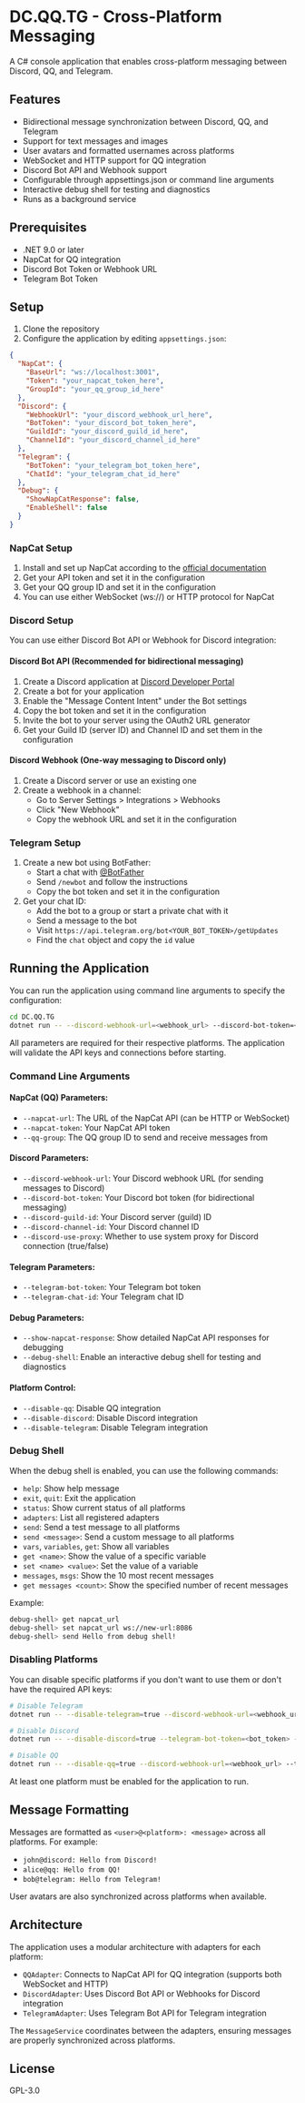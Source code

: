 # DC.QQ.TG - Cross-Platform Messaging

A C# console application that enables cross-platform messaging between Discord, QQ, and Telegram.

## Features

- Bidirectional message synchronization between Discord, QQ, and Telegram
- Support for text messages and images
- User avatars and formatted usernames across platforms
- WebSocket and HTTP support for QQ integration
- Discord Bot API and Webhook support
- Configurable through appsettings.json or command line arguments
- Interactive debug shell for testing and diagnostics
- Runs as a background service

## Prerequisites

- .NET 9.0 or later
- NapCat for QQ integration
- Discord Bot Token or Webhook URL
- Telegram Bot Token

## Setup

1. Clone the repository
2. Configure the application by editing `appsettings.json`:

```json
{
  "NapCat": {
    "BaseUrl": "ws://localhost:3001",
    "Token": "your_napcat_token_here",
    "GroupId": "your_qq_group_id_here"
  },
  "Discord": {
    "WebhookUrl": "your_discord_webhook_url_here",
    "BotToken": "your_discord_bot_token_here",
    "GuildId": "your_discord_guild_id_here",
    "ChannelId": "your_discord_channel_id_here"
  },
  "Telegram": {
    "BotToken": "your_telegram_bot_token_here",
    "ChatId": "your_telegram_chat_id_here"
  },
  "Debug": {
    "ShowNapCatResponse": false,
    "EnableShell": false
  }
}
```

### NapCat Setup

1. Install and set up NapCat according to the [official documentation](https://napcat.apifox.cn)
2. Get your API token and set it in the configuration
3. Get your QQ group ID and set it in the configuration
4. You can use either WebSocket (ws://) or HTTP protocol for NapCat

### Discord Setup

You can use either Discord Bot API or Webhook for Discord integration:

#### Discord Bot API (Recommended for bidirectional messaging)
1. Create a Discord application at [Discord Developer Portal](https://discord.com/developers/applications)
2. Create a bot for your application
3. Enable the "Message Content Intent" under the Bot settings
4. Copy the bot token and set it in the configuration
5. Invite the bot to your server using the OAuth2 URL generator
6. Get your Guild ID (server ID) and Channel ID and set them in the configuration

#### Discord Webhook (One-way messaging to Discord only)
1. Create a Discord server or use an existing one
2. Create a webhook in a channel:
   - Go to Server Settings > Integrations > Webhooks
   - Click "New Webhook"
   - Copy the webhook URL and set it in the configuration

### Telegram Setup

1. Create a new bot using BotFather:
   - Start a chat with [@BotFather](https://t.me/BotFather)
   - Send `/newbot` and follow the instructions
   - Copy the bot token and set it in the configuration
2. Get your chat ID:
   - Add the bot to a group or start a private chat with it
   - Send a message to the bot
   - Visit `https://api.telegram.org/bot<YOUR_BOT_TOKEN>/getUpdates`
   - Find the `chat` object and copy the `id` value

## Running the Application

You can run the application using command line arguments to specify the configuration:

```bash
cd DC.QQ.TG
dotnet run -- --discord-webhook-url=<webhook_url> --discord-bot-token=<bot_token> --discord-guild-id=<guild_id> --discord-channel-id=<channel_id> --telegram-bot-token=<bot_token> --telegram-chat-id=<chat_id> --napcat-url=<napcat_url> --napcat-token=<napcat_token> --qq-group=<group_id>
```

All parameters are required for their respective platforms. The application will validate the API keys and connections before starting.

### Command Line Arguments

#### NapCat (QQ) Parameters:
- `--napcat-url`: The URL of the NapCat API (can be HTTP or WebSocket)
- `--napcat-token`: Your NapCat API token
- `--qq-group`: The QQ group ID to send and receive messages from

#### Discord Parameters:
- `--discord-webhook-url`: Your Discord webhook URL (for sending messages to Discord)
- `--discord-bot-token`: Your Discord bot token (for bidirectional messaging)
- `--discord-guild-id`: Your Discord server (guild) ID
- `--discord-channel-id`: Your Discord channel ID
- `--discord-use-proxy`: Whether to use system proxy for Discord connection (true/false)

#### Telegram Parameters:
- `--telegram-bot-token`: Your Telegram bot token
- `--telegram-chat-id`: Your Telegram chat ID

#### Debug Parameters:
- `--show-napcat-response`: Show detailed NapCat API responses for debugging
- `--debug-shell`: Enable an interactive debug shell for testing and diagnostics

#### Platform Control:
- `--disable-qq`: Disable QQ integration
- `--disable-discord`: Disable Discord integration
- `--disable-telegram`: Disable Telegram integration

### Debug Shell

When the debug shell is enabled, you can use the following commands:

- `help`: Show help message
- `exit`, `quit`: Exit the application
- `status`: Show current status of all platforms
- `adapters`: List all registered adapters
- `send`: Send a test message to all platforms
- `send <message>`: Send a custom message to all platforms
- `vars`, `variables`, `get`: Show all variables
- `get <name>`: Show the value of a specific variable
- `set <name> <value>`: Set the value of a variable
- `messages`, `msgs`: Show the 10 most recent messages
- `get messages <count>`: Show the specified number of recent messages

Example:

```bash
debug-shell> get napcat_url
debug-shell> set napcat_url ws://new-url:8086
debug-shell> send Hello from debug shell!
```

### Disabling Platforms

You can disable specific platforms if you don't want to use them or don't have the required API keys:

```bash
# Disable Telegram
dotnet run -- --disable-telegram=true --discord-webhook-url=<webhook_url> --napcat-url=<napcat_url> --napcat-token=<napcat_token> --qq-group=<group_id>

# Disable Discord
dotnet run -- --disable-discord=true --telegram-bot-token=<bot_token> --telegram-chat-id=<chat_id> --napcat-url=<napcat_url> --napcat-token=<napcat_token> --qq-group=<group_id>

# Disable QQ
dotnet run -- --disable-qq=true --discord-webhook-url=<webhook_url> --telegram-bot-token=<bot_token> --telegram-chat-id=<chat_id>
```

At least one platform must be enabled for the application to run.

## Message Formatting

Messages are formatted as `<user>@<platform>: <message>` across all platforms. For example:

- `john@discord: Hello from Discord!`
- `alice@qq: Hello from QQ!`
- `bob@telegram: Hello from Telegram!`

User avatars are also synchronized across platforms when available.

## Architecture

The application uses a modular architecture with adapters for each platform:

- `QQAdapter`: Connects to NapCat API for QQ integration (supports both WebSocket and HTTP)
- `DiscordAdapter`: Uses Discord Bot API or Webhooks for Discord integration
- `TelegramAdapter`: Uses Telegram Bot API for Telegram integration

The `MessageService` coordinates between the adapters, ensuring messages are properly synchronized across platforms.

## License

GPL-3.0
